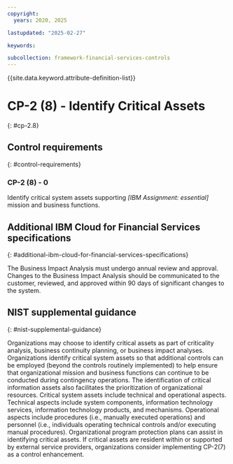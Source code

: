 ```yaml
---
copyright:
  years: 2020, 2025

lastupdated: "2025-02-27"

keywords:

subcollection: framework-financial-services-controls
---
```


{{site.data.keyword.attribute-definition-list}}

# CP-2 (8) -  Identify Critical Assets
{: #cp-2.8}

## Control requirements
{: #control-requirements}



### CP-2 (8) - 0


Identify critical system assets supporting _[IBM Assignment: essential]_ mission and business functions.






## Additional IBM Cloud for Financial Services specifications
{: #additional-ibm-cloud-for-financial-services-specifications}

The Business Impact Analysis must undergo annual review and approval.  Changes to the Business Impact Analysis should be communicated to the customer, reviewed, and approved within 90 days of significant changes to the system.  







## NIST supplemental guidance
{: #nist-supplemental-guidance}

Organizations may choose to identify critical assets as part of criticality analysis, business continuity planning, or business impact analyses. Organizations identify critical system assets so that additional controls can be employed (beyond the controls routinely implemented) to help ensure that organizational mission and business functions can continue to be conducted during contingency operations. The identification of critical information assets also facilitates the prioritization of organizational resources. Critical system assets include technical and operational aspects. Technical aspects include system components, information technology services, information technology products, and mechanisms. Operational aspects include procedures (i.e., manually executed operations) and personnel (i.e., individuals operating technical controls and/or executing manual procedures). Organizational program protection plans can assist in identifying critical assets. If critical assets are resident within or supported by external service providers, organizations consider implementing CP-2(7) as a control enhancement.
